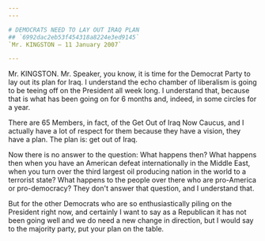 ```yaml
---
---

# DEMOCRATS NEED TO LAY OUT IRAQ PLAN
## `6992dac2eb53f454318a8224e3ed9145`
`Mr. KINGSTON — 11 January 2007`

---
```



Mr. KINGSTON. Mr. Speaker, you know, it is time for the Democrat 
Party to lay out its plan for Iraq. I understand the echo chamber of 
liberalism is going to be teeing off on the President all week long. I 
understand that, because that is what has been going on for 6 months 
and, indeed, in some circles for a year.

There are 65 Members, in fact, of the Get Out of Iraq Now Caucus, and 
I actually have a lot of respect for them because they have a vision, 
they have a plan. The plan is: get out of Iraq.

Now there is no answer to the question: What happens then? What 
happens then when you have an American defeat internationally in the 
Middle East, when you turn over the third largest oil producing nation 
in the world to a terrorist state? What happens to the people over 
there who are pro-America or pro-democracy? They don't answer that 
question, and I understand that.

But for the other Democrats who are so enthusiastically piling on the 
President right now, and certainly I want to say as a Republican it has 
not been going well and we do need a new change in direction, but I 
would say to the majority party, put your plan on the table.
